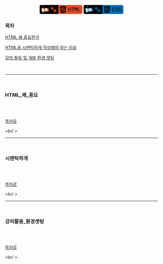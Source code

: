 <p align="center">
    <a href="https://github.com/seol-yu/TIL/tree/master/HTML_CSS/HTML_CSS/HTML">
    <img src="https://github.com/seol-yu/TIL/blob/master/images/html-badge-logo.png?raw=true" height=30 /></a>
    <a href="https://github.com/seol-yu/TIL/tree/master/HTML_CSS/HTML_CSS/HTML">
    <img src="https://github.com/seol-yu/TIL/blob/master/images/css-badge-logo.png?raw=true" height=30 /></a>
</p>

 
### 목차

[HTML 왜 중요한가](#HTML_왜_중요)

[HTML을 시맨틱하게 작성해야 하는 이유](#시맨틱하게)

[강의 활용 및 개발 환경 셋팅](#강의활용_환경셋팅)

<br />

---

<br />

### HTML_왜_중요

<br />


<br />

[목차로](#목차)

<br/ >

---

<br />

### 시맨틱하게

<br />



<br />

[목차로](#목차)

<br/ >

---

<br />

### 강의활용_환경셋팅

<br />


<br />

[목차로](#목차)

<br/ >

